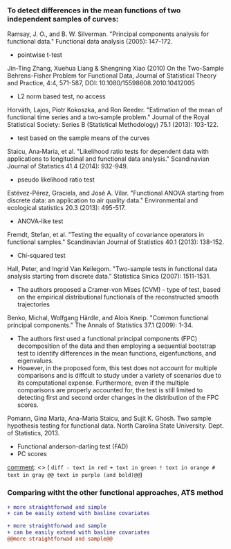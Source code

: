 

### To detect differences in the mean functions of two independent samples of curves: 

Ramsay, J. O., and B. W. Silverman. "Principal components analysis for functional data." Functional data analysis (2005): 147-172.

* pointwise t-test

Jin-Ting Zhang, Xuehua Liang & Shengning Xiao (2010) On the Two-Sample Behrens-Fisher Problem for Functional Data, Journal of Statistical Theory and Practice, 4:4, 571-587, DOI: 10.1080/15598608.2010.10412005

* L2 norm based test, no access

Horváth, Lajos, Piotr Kokoszka, and Ron Reeder. "Estimation of the mean of functional time series and a two‐sample problem." Journal of the Royal Statistical Society: Series B (Statistical Methodology) 75.1 (2013): 103-122.

* test based on the sample means of the curves

Staicu, Ana‐Maria, et al. "Likelihood ratio tests for dependent data with applications to longitudinal and functional data analysis." Scandinavian Journal of Statistics 41.4 (2014): 932-949.

* pseudo likelihood ratio test 

Estévez-Pérez, Graciela, and José A. Vilar. "Functional ANOVA starting from discrete data: an application to air quality data." Environmental and ecological statistics 20.3 (2013): 495-517.

* ANOVA-like test 

[comment]: <> (* regularized M-test)


Fremdt, Stefan, et al. "Testing the equality of covariance operators in functional samples." Scandinavian Journal of Statistics 40.1 (2013): 138-152.


* Chi-squared test 

Hall, Peter, and Ingrid Van Keilegom. "Two-sample tests in functional data analysis starting from discrete data." Statistica Sinica (2007): 1511-1531.

* The authors proposed a Cramer-von Mises (CVM) - type of test, based on the empirical distributional functionals of the reconstructed smooth trajectories

Benko, Michal, Wolfgang Härdle, and Alois Kneip. "Common functional principal components." The Annals of Statistics 37.1 (2009): 1-34.

* The authors first used a functional principal components (FPC) decomposition of the data and then employing a sequential bootstrap test to identify differences in the mean functions, eigenfunctions, and eigenvalues. 
* However, in the proposed form, this test does not account for multiple comparisons and is diffcult to study under a variety of scenarios due to its computational expense. Furthermore, even if the multiple comparisons are properly accounted for, the test is still limited to detecting first and second order changes in the distribution of the FPC scores.


Pomann, Gina Maria, Ana-Maria Staicu, and Sujit K. Ghosh. Two sample hypothesis testing for functional data. North Carolina State University. Dept. of Statistics, 2013.

* Functional anderson-darling test (FAD)
* PC scores



[comment]: <> ( ```diff - text in red + text in green ! text in orange # text in gray @@ text in purple (and bold)@@```)

### Comparing witht the other functional approaches, ATS method 

```diff
+ more straightforwad and simple
+ can be easily extend with basline covariates
```


```diff
+ more straightforwad and sample
+ can be easily extend with basline covariates
@@more straightforwad and sample@@
```
